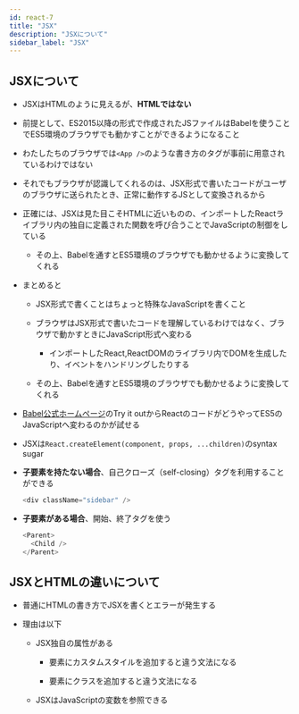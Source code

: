 ```yaml
---
id: react-7
title: "JSX"
description: "JSXについて"
sidebar_label: "JSX"
---
```


## JSXについて
- JSXはHTMLのように見えるが、**HTMLではない**

- 前提として、ES2015以降の形式で作成されたJSファイルはBabelを使うことでES5環境のブラウザでも動かすことができるようになること

- わたしたちのブラウザでは`<App />`のような書き方のタグが事前に用意されているわけではない

- それでもブラウザが認識してくれるのは、JSX形式で書いたコードがユーザのブラウザに送られたとき、正常に動作するJSとして変換されるから

- 正確には、JSXは見た目こそHTMLに近いものの、インポートしたReactライブラリ内の独自に定義された関数を呼び合うことでJavaScriptの制御をしている

  - その上、Babelを通すとES5環境のブラウザでも動かせるように変換してくれる

- まとめると

  - JSX形式で書くことはちょっと特殊なJavaScriptを書くこと

  - ブラウザはJSX形式で書いたコードを理解しているわけではなく、ブラウザで動かすときにJavaScript形式へ変わる

    - インポートしたReact,ReactDOMのライブラリ内でDOMを生成したり、イベントをハンドリングしたりする

  - その上、Babelを通すとES5環境のブラウザでも動かせるように変換してくれる

- [Babel公式ホームページ](https://babeljs.io/repl#?browsers=&build=&builtIns=false&spec=false&loose=false&code_lz=Q&debug=false&forceAllTransforms=false&shippedProposals=false&circleciRepo=&evaluate=false&fileSize=true&timeTravel=false&sourceType=module&lineWrap=true&presets=es2015%2Creact%2Cstage-2&prettier=false&targets=&version=7.9.0&externalPlugins=)のTry it outからReactのコードがどうやってES5のJavaScriptへ変わるのかが試せる

- JSXは`React.createElement(component, props, ...children)`のsyntax sugar

- **子要素を持たない場合**、自己クローズ（self-closing）タグを利用することができる
  ```javascript
  <div className="sidebar" />
  ```

- **子要素がある場合**、開始、終了タグを使う
  ```javascript
  <Parent>
    <Child />
  </Parent>
  ```

## JSXとHTMLの違いについて
- 普通にHTMLの書き方でJSXを書くとエラーが発生する

- 理由は以下

  - JSX独自の属性がある

    - 要素にカスタムスタイルを追加すると違う文法になる

    - 要素にクラスを追加すると違う文法になる

  - JSXはJavaScriptの変数を参照できる
